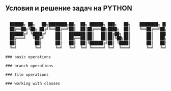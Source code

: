 ## Условия и решение задач на PYTHON

```python

  ██████╗ ██╗   ██╗████████╗██╗  ██╗ ██████╗ ███╗   ██╗    ████████╗ █████╗ ███████╗██╗  ██╗
  ██╔══██╗╚██╗ ██╔╝╚══██╔══╝██║  ██║██╔═══██╗████╗  ██║    ╚══██╔══╝██╔══██╗██╔════╝██║ ██╔╝
  ██████╔╝ ╚████╔╝    ██║   ███████║██║   ██║██╔██╗ ██║       ██║   ███████║███████╗█████╔╝ 
  ██╔═══╝   ╚██╔╝     ██║   ██╔══██║██║   ██║██║╚██╗██║       ██║   ██╔══██║╚════██║██╔═██╗ 
  ██║        ██║      ██║   ██║  ██║╚██████╔╝██║ ╚████║       ██║   ██║  ██║███████║██║  ██╗
  ╚═╝        ╚═╝      ╚═╝   ╚═╝  ╚═╝ ╚═════╝ ╚═╝  ╚═══╝       ╚═╝   ╚═╝  ╚═╝╚══════╝╚═╝  ╚═╝

```

```language
### basic operations
```


```language
### branch operations
```


```language
### file operations
```


```language
### working with classes
```





